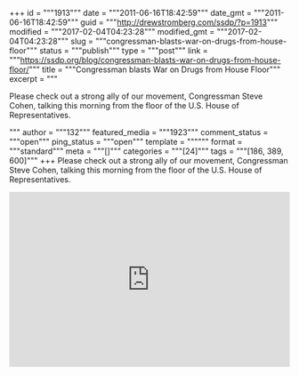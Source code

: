 +++
id = """1913"""
date = """2011-06-16T18:42:59"""
date_gmt = """2011-06-16T18:42:59"""
guid = """http://drewstromberg.com/ssdp/?p=1913"""
modified = """2017-02-04T04:23:28"""
modified_gmt = """2017-02-04T04:23:28"""
slug = """congressman-blasts-war-on-drugs-from-house-floor"""
status = """publish"""
type = """post"""
link = """https://ssdp.org/blog/congressman-blasts-war-on-drugs-from-house-floor/"""
title = """Congressman blasts War on Drugs from House Floor"""
excerpt = """<p>Please check out a strong ally of our movement, Congressman Steve Cohen, talking this morning from the floor of the U.S. House of Representatives.</p>
"""
author = """132"""
featured_media = """1923"""
comment_status = """open"""
ping_status = """open"""
template = """"""
format = """standard"""
meta = """[]"""
categories = """[24]"""
tags = """[186, 389, 600]"""
+++
Please check out a strong ally of our movement, Congressman Steve Cohen, talking this morning from the floor of the U.S. House of Representatives.



<iframe width="100%" height="315" frameborder="0" src="http://www.youtube.com/embed/3U53V-egLkw"></iframe>
